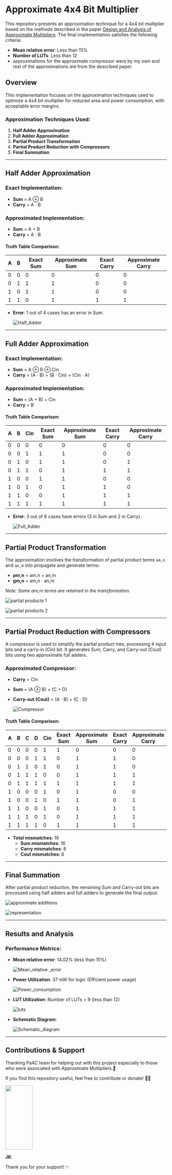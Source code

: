 # Approximate 4x4 Bit Multiplier

This repository presents an approximation technique for a 4x4 bit multiplier based on the methods described in the paper [Design and Analysis of Approximate Multipliers](https://www.researchgate.net/publication/368293010). The final implementation satisfies the following criteria:

- **Mean relative error**: Less than 15%
- **Number of LUTs**: Less than 12
- approximations for the approximate compressor were by my own and rest of the approximations are from the described paper.

## Overview

This implementation focuses on the approximation techniques used to optimize a 4x4 bit multiplier for reduced area and power consumption, with acceptable error margins.

### Approximation Techniques Used:
1. **Half Adder Approximation**
2. **Full Adder Approximation**
3. **Partial Product Transformation**
4. **Partial Product Reduction with Compressors**
5. **Final Summation**

---

## Half Adder Approximation

### Exact Implementation:
- **Sum** = A ⊕ B
- **Carry** = A ⋅ B

### Approximated Implementation:
- **Sum** = A + B
- **Carry** = A ⋅ B

#### Truth Table Comparison:

| A | B | **Exact Sum** | **Approximate Sum** | **Exact Carry** | **Approximate Carry** |
|---|---|---------------|---------------------|-----------------|-----------------------|
| 0 | 0 | 0             | 0                   | 0               | 0                     |
| 0 | 1 | 1             | 1                   | 0               | 0                     |
| 1 | 0 | 1             | 1                   | 0               | 0                     |
| 1 | 1 | 0             | 1                   | 1               | 1                     |

- **Error**: 1 out of 4 cases has an error in Sum.
  
   ![Half_Adder](https://github.com/user-attachments/assets/e9241a88-0ae6-4fa8-915b-6040bff475bc)

---

## Full Adder Approximation

### Exact Implementation:
- **Sum** = A ⊕ B ⊕ Cin
- **Carry** = (A ⋅ B) + (B ⋅ Cin) + (Cin ⋅ A)

### Approximated Implementation:
- **Sum** = (A + B) + Cin
- **Carry** = B

#### Truth Table Comparison:

| A | B | Cin | **Exact Sum** | **Approximate Sum** | **Exact Carry** | **Approximate Carry** | 
|---|---|-----|---------------|---------------------|-----------------|-----------------------|
| 0 | 0 | 0   | 0             | 0                   | 0               | 0                     | 
| 0 | 0 | 1   | 1             | 1                   | 0               | 0                     |
| 0 | 1 | 0   | 1             | 1                   | 0               | 1                     | 
| 0 | 1 | 1   | 0             | 1                   | 1               | 1                     | 
| 1 | 0 | 0   | 1             | 1                   | 0               | 0                     |
| 1 | 0 | 1   | 0             | 1                   | 1               | 0                     | 
| 1 | 1 | 0   | 0             | 1                   | 1               | 1                     | 
| 1 | 1 | 1   | 1             | 1                   | 1               | 1                     | 
- **Error**: 3 out of 8 cases have errors (3 in Sum and 2 in Carry).
  
   ![Full_Adder](https://github.com/user-attachments/assets/1089ce79-a35f-465a-8c46-f939bd72a18e)

---

## Partial Product Transformation

The approximation involves the transformation of partial product terms `am,n` and `an,m` into propagate and generate terms:

- **pm,n** = am,n + an,m
- **gm,n** = am,n ⋅ an,m

*Note: Some am,m terms are retained in the transformation.*

   ![partial products 1](https://github.com/user-attachments/assets/4ba770ee-e7a5-4b42-bd11-efccf6d460e4)

   ![partial products 2](https://github.com/user-attachments/assets/ad0884c1-116e-4ce8-bc4a-da7765f27d12)

---

## Partial Product Reduction with Compressors

A compressor is used to simplify the partial product tree, processing 4 input bits and a carry-in (Cin) bit. It generates Sum, Carry, and Carry-out (Cout) bits using two approximate full adders.

### Approximated Compressor:

- **Carry** = Cin
- **Sum** = (A ⊕ B) + (C + D)
- **Carry-out (Cout)** = (A ⋅ B) + (C ⋅ D)

    ![Compressor](https://github.com/user-attachments/assets/73b149aa-197c-4791-a304-311b5eeb2f61)

#### Truth Table Comparison:

| A | B | C | D | Cin | **Exact Sum** | **Approximate Sum** | **Exact Carry** | **Approximate Carry** | **Exact Cout** | **Approximate Cout** |
|---|---|---|---|-----|---------------|---------------------|-----------------|-----------------------|----------------|----------------------|
| 0 | 0 | 0 | 0 | 1   | 1             | 0                   | 0               | 0                     | 0              | 0                    |
| 0 | 0 | 0 | 1 | 1   | 0             | 1                   | 1               | 0                     | 1              | 1                    |
| 0 | 1 | 1 | 0 | 1   | 0             | 1                   | 1               | 0                     | 1              | 1                    |
| 0 | 1 | 1 | 1 | 0   | 0             | 1                   | 1               | 1                     | 1              | 1                    |
| 0 | 1 | 1 | 1 | 1   | 1             | 1                   | 1               | 1                     | 1              | 1                    |
| 1 | 0 | 0 | 0 | 1   | 0             | 1                   | 0               | 0                     | 1              | 0                    |
| 1 | 0 | 0 | 1 | 0   | 1             | 1                   | 0               | 1                     | 1              | 0                    |
| 1 | 1 | 0 | 0 | 1   | 0             | 1                   | 1               | 1                     | 0              | 1                    |
| 1 | 1 | 1 | 0 | 1   | 0             | 1                   | 1               | 1                     | 1              | 1                    |
| 1 | 1 | 1 | 1 | 0   | 1             | 1                   | 1               | 1                     | 1              | 1                    |

- **Total mismatches**: 19
  - **Sum mismatches**: 16
  - **Carry mismatches**: 8
  - **Cout mismatches**: 6
---

## Final Summation

After partial product reduction, the remaining Sum and Carry-out bits are processed using half adders and full adders to generate the final output.

 ![approximate additions](https://github.com/user-attachments/assets/5750e09a-071e-49fa-a757-b2077529203b)

 ![representation](https://github.com/user-attachments/assets/9f375304-e958-447e-bd57-3950976b7dc7)

---

## Results and Analysis

### Performance Metrics:

- **Mean relative error**: 14.02% (less than 15%)

  ![Mean_relative _error](https://github.com/user-attachments/assets/cdea8e6b-9fe6-4362-91a4-9fccf34c19b3)

  
- **Power Utilization**: 37 mW for logic (Efficient power usage)

  ![Power_consumption](https://github.com/user-attachments/assets/b6fc21f1-ae2c-4a14-a36b-2e541c838938)
  
- **LUT Utilization**: Number of LUTs = 9 (less than 12)

  ![luts](https://github.com/user-attachments/assets/f6f06d7e-625c-45c7-b249-edad87b7663a)

- **Schematic Diagram**:

  ![Schematic_diagram](https://github.com/user-attachments/assets/cde7409c-9cc6-46fa-886c-49f60e34cb01)


---

## Contributions & Support
Thanking PaAC team for helping out with this project especially to those who were associated with Approximate Multipliers.🙏

If you find this repository useful, feel free to contribute or donate! 🙏🙏 

<img src="https://github.com/user-attachments/assets/5d331d78-8ce1-49d8-91f8-19933a8098d2" width="85" height="200" />

**JK**:

Thank you for your support! ✨
